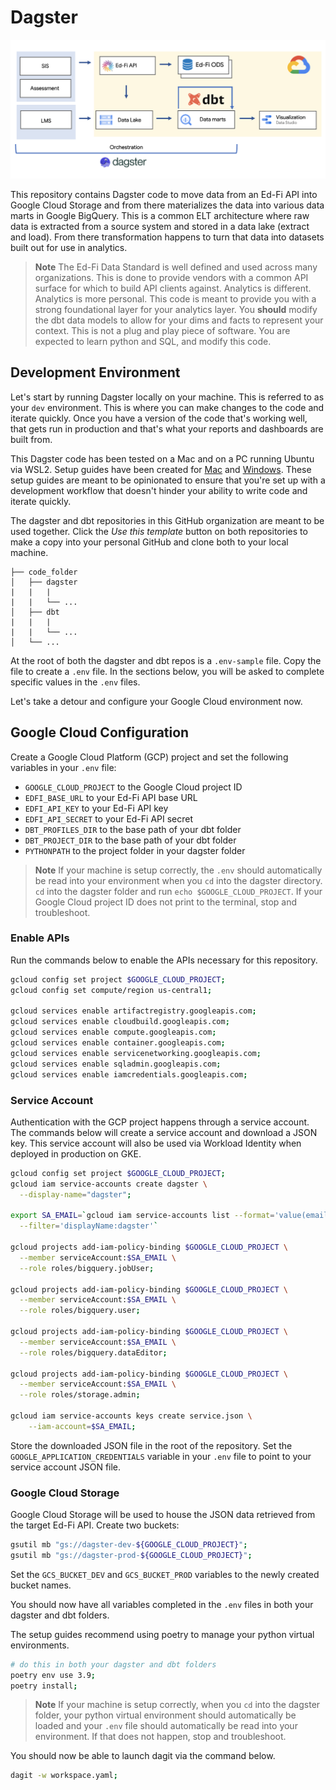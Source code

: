 # Dagster

![Data stack](/assets/k12_data_stack.png)

This repository contains Dagster code to move data from an Ed-Fi API into Google Cloud Storage and from there materializes the data into various data marts in Google BigQuery. This is a common ELT architecture where raw data is extracted from a source system and stored in a data lake (extract and load). From there transformation happens to turn that data into datasets built out for use in analytics.

> **Note**
> The Ed-Fi Data Standard is well defined and used across many organizations. This is done to provide vendors with a common API surface for which to build API clients against. Analytics is different. Analytics is more personal. This code is meant to provide you with a strong foundational layer for your analytics layer. You **should** modify the dbt data models to allow for your dims and facts to represent your context. This is not a plug and play piece of software. You are expected to learn python and SQL, and modify this code.

## Development Environment
Let's start by running Dagster locally on your machine. This is referred to as your `dev` environment. This is where you can make changes to the code and iterate quickly. Once you have a version of the code that's working well, that gets run in production and that's what your reports and dashboards are built from.

This Dagster code has been tested on a Mac and on a PC running Ubuntu via WSL2. Setup guides have been created for [Mac](https://github.com/K12-Analytics-Engineering/bootcamp/blob/main/docs/mac_setup_guide.md) and [Windows](https://github.com/K12-Analytics-Engineering/bootcamp/blob/main/docs/pc_setup_guide.md). These setup guides are meant to be opinionated to ensure that you're set up with a development workflow that doesn't hinder your ability to write code and iterate quickly.

The dagster and dbt repositories in this GitHub organization are meant to be used together. Click the *Use this template* button on both repositories to make a copy into your personal GitHub and clone both to your local machine.

```
├── code_folder
│   ├── dagster
|   |   |
|   |   └── ...
│   ├── dbt
|   |   |
|   |   └── ...
│   └── ...
```

At the root of both the dagster and dbt repos is a `.env-sample` file. Copy the file to create a `.env` file. In the sections below, you will be asked to complete specific values in the `.env` files.

Let's take a detour and configure your Google Cloud environment now.

## Google Cloud Configuration
Create a Google Cloud Platform (GCP) project and set the following variables in your `.env` file:

* `GOOGLE_CLOUD_PROJECT` to the Google Cloud project ID
* `EDFI_BASE_URL` to your Ed-Fi API base URL
* `EDFI_API_KEY` to your Ed-Fi API key
* `EDFI_API_SECRET` to your Ed-Fi API secret
* `DBT_PROFILES_DIR` to the base path of your dbt folder
* `DBT_PROJECT_DIR` to the base path of your dbt folder
* `PYTHONPATH` to the project folder in your dagster folder

> **Note**
> If your machine is setup correctly, the `.env` should automatically be read into your environment when you `cd` into the dagster directory. `cd` into the dagster folder and run `echo $GOOGLE_CLOUD_PROJECT`. If your Google Cloud project ID does not print to the terminal, stop and troubleshoot.

### Enable APIs
Run the commands below to enable the APIs necessary for this repository.

```sh
gcloud config set project $GOOGLE_CLOUD_PROJECT;
gcloud config set compute/region us-central1;

gcloud services enable artifactregistry.googleapis.com;
gcloud services enable cloudbuild.googleapis.com;
gcloud services enable compute.googleapis.com;
gcloud services enable container.googleapis.com;
gcloud services enable servicenetworking.googleapis.com;
gcloud services enable sqladmin.googleapis.com;
gcloud services enable iamcredentials.googleapis.com;
```

### Service Account
Authentication with the GCP project happens through a service account. The commands below will create a service account and download a JSON key. This service account will also be used via Workload Identity when deployed in production on GKE.

```sh
gcloud config set project $GOOGLE_CLOUD_PROJECT;
gcloud iam service-accounts create dagster \
  --display-name="dagster";

export SA_EMAIL=`gcloud iam service-accounts list --format='value(email)' \
  --filter='displayName:dagster'`

gcloud projects add-iam-policy-binding $GOOGLE_CLOUD_PROJECT \
  --member serviceAccount:$SA_EMAIL \
  --role roles/bigquery.jobUser;

gcloud projects add-iam-policy-binding $GOOGLE_CLOUD_PROJECT \
  --member serviceAccount:$SA_EMAIL \
  --role roles/bigquery.user;

gcloud projects add-iam-policy-binding $GOOGLE_CLOUD_PROJECT \
  --member serviceAccount:$SA_EMAIL \
  --role roles/bigquery.dataEditor;

gcloud projects add-iam-policy-binding $GOOGLE_CLOUD_PROJECT \
  --member serviceAccount:$SA_EMAIL \
  --role roles/storage.admin;

gcloud iam service-accounts keys create service.json \
    --iam-account=$SA_EMAIL;
```

Store the downloaded JSON file in the root of the repository. Set the `GOOGLE_APPLICATION_CREDENTIALS` variable in your `.env` file to point to your service account JSON file.


### Google Cloud Storage
Google Cloud Storage will be used to house the JSON data retrieved from the target Ed-Fi API. Create two buckets:

```sh
gsutil mb "gs://dagster-dev-${GOOGLE_CLOUD_PROJECT}";
gsutil mb "gs://dagster-prod-${GOOGLE_CLOUD_PROJECT}";
```

Set the `GCS_BUCKET_DEV` and `GCS_BUCKET_PROD` variables to the newly created bucket names.

You should now have all variables completed in the `.env` files in both your dagster and dbt folders.

The setup guides recommend using poetry to manage your python virtual environments.
```bash
# do this in both your dagster and dbt folders
poetry env use 3.9;
poetry install;
```

> **Note**
> If your machine is setup correctly, when you `cd` into the dagster folder, your python virtual environment should automatically be loaded and your `.env` file should automatically be read into your environment. If that does not happen, stop and troubleshoot.

You should now be able to launch dagit via the command below.
```bash
dagit -w workspace.yaml;
```


